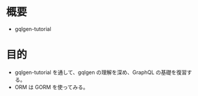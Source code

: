 # 概要

- gqlgen-tutorial

# 目的

- gqlgen-tutorial を通して、gqlgen の理解を深め、GraphQL の基礎を復習する。
- ORM は GORM を使ってみる。
